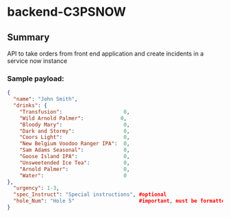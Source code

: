 # backend-C3PSNOW
## Summary
API to take orders from front end application and create incidents in a service now instance

### Sample payload:
```json
{
  "name": "John Smith",
  "drinks": {
    "Transfusion":                    0,
    "Wild Arnold Palmer":            0,
    "Bloody Mary":                    0,
    "Dark and Stormy":                0,
    "Coors Light":                    0,
    "New Belgium Voodoo Ranger IPA":  0,
    "Sam Adams Seasonal":             0,
    "Goose Island IPA":               0,
    "Unsweetended Ice Tea":           0,
    "Arnold Palmer":                  0,
    "Water":                          0
},
  "urgency": 1-3,
  "spec_Instruct": "Special instructions", #optional
  "hole_Num": "Hole 5"                     #important, must be formatted like this: "Hole #"
}
```
